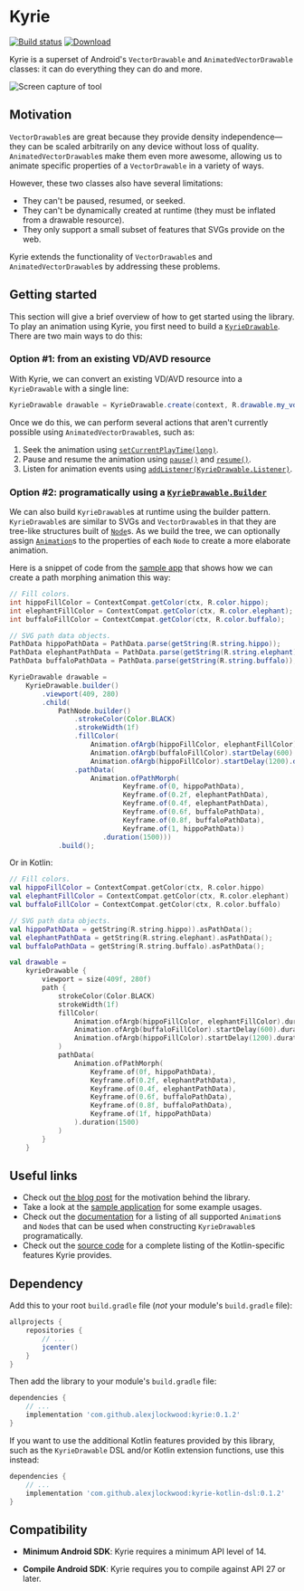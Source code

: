 # Kyrie

[![Build status][travis-badge]][travis-badge-url]
[![Download](https://api.bintray.com/packages/alexjlockwood/maven/kyrie/images/download.svg)](https://bintray.com/alexjlockwood/maven/kyrie/_latestVersion)

Kyrie is a superset of Android's `VectorDrawable` and `AnimatedVectorDrawable` classes: it can do everything they can do and more.

![Screen capture of tool](art/screencap.gif)

## Motivation

`VectorDrawable`s are great because they provide density independence—they can be scaled arbitrarily on any device without loss of quality. `AnimatedVectorDrawable`s make them even more awesome, allowing us to animate specific properties of a `VectorDrawable` in a variety of ways.

However, these two classes also have several limitations:

- They can't be paused, resumed, or seeked.
- They can't be dynamically created at runtime (they must be inflated from a drawable resource).
- They only support a small subset of features that SVGs provide on the web.

Kyrie extends the functionality of `VectorDrawable`s and `AnimatedVectorDrawable`s by addressing these problems.

## Getting started

This section will give a brief overview of how to get started using the library. To play an animation using Kyrie, you first need to build a [`KyrieDrawable`][kyriedrawable]. There are two main ways to do this:

### Option #1: from an existing VD/AVD resource

With Kyrie, we can convert an existing VD/AVD resource into a `KyrieDrawable` with a single line:

```java
KyrieDrawable drawable = KyrieDrawable.create(context, R.drawable.my_vd_or_avd);
```

Once we do this, we can perform several actions that aren't currently possible using `AnimatedVectorDrawable`s, such as:

1.  Seek the animation using [`setCurrentPlayTime(long)`][kyriedrawable#setcurrentplaytime].
2.  Pause and resume the animation using [`pause()`][kyriedrawable#pause] and [`resume()`][kyriedrawable#resume].
3.  Listen for animation events using [`addListener(KyrieDrawable.Listener)`][kyriedrawable#addlistener].

### Option #2: programatically using a [`KyrieDrawable.Builder`][kyriedrawable#builder]

We can also build `KyrieDrawable`s at runtime using the builder pattern. `KyrieDrawable`s are similar to SVGs and `VectorDrawable`s in that they are tree-like structures built of [`Node`][node]s. As we build the tree, we can optionally assign [`Animation`][animation]s to the properties of each `Node` to create a more elaborate animation.

Here is a snippet of code from the [sample app][pathmorphfragment] that shows how we can create a path morphing animation this way:

```java
// Fill colors.
int hippoFillColor = ContextCompat.getColor(ctx, R.color.hippo);
int elephantFillColor = ContextCompat.getColor(ctx, R.color.elephant);
int buffaloFillColor = ContextCompat.getColor(ctx, R.color.buffalo);

// SVG path data objects.
PathData hippoPathData = PathData.parse(getString(R.string.hippo));
PathData elephantPathData = PathData.parse(getString(R.string.elephant));
PathData buffaloPathData = PathData.parse(getString(R.string.buffalo));

KyrieDrawable drawable =
    KyrieDrawable.builder()
        .viewport(409, 280)
        .child(
            PathNode.builder()
                .strokeColor(Color.BLACK)
                .strokeWidth(1f)
                .fillColor(
                    Animation.ofArgb(hippoFillColor, elephantFillColor).duration(300),
                    Animation.ofArgb(buffaloFillColor).startDelay(600).duration(300),
                    Animation.ofArgb(hippoFillColor).startDelay(1200).duration(300))
                .pathData(
                    Animation.ofPathMorph(
                            Keyframe.of(0, hippoPathData),
                            Keyframe.of(0.2f, elephantPathData),
                            Keyframe.of(0.4f, elephantPathData),
                            Keyframe.of(0.6f, buffaloPathData),
                            Keyframe.of(0.8f, buffaloPathData),
                            Keyframe.of(1, hippoPathData))
                       .duration(1500)))
            .build();
```

Or in Kotlin:

```kotlin
// Fill colors.
val hippoFillColor = ContextCompat.getColor(ctx, R.color.hippo)
val elephantFillColor = ContextCompat.getColor(ctx, R.color.elephant)
val buffaloFillColor = ContextCompat.getColor(ctx, R.color.buffalo)

// SVG path data objects.
val hippoPathData = getString(R.string.hippo)).asPathData();
val elephantPathData = getString(R.string.elephant).asPathData();
val buffaloPathData = getString(R.string.buffalo).asPathData();

val drawable =
    kyrieDrawable {
        viewport = size(409f, 280f)
        path {
            strokeColor(Color.BLACK)
            strokeWidth(1f)
            fillColor(
                Animation.ofArgb(hippoFillColor, elephantFillColor).duration(300),
                Animation.ofArgb(buffaloFillColor).startDelay(600).duration(300),
                Animation.ofArgb(hippoFillColor).startDelay(1200).duration(300)
            )
            pathData(
                Animation.ofPathMorph(
                    Keyframe.of(0f, hippoPathData),
                    Keyframe.of(0.2f, elephantPathData),
                    Keyframe.of(0.4f, elephantPathData),
                    Keyframe.of(0.6f, buffaloPathData),
                    Keyframe.of(0.8f, buffaloPathData),
                    Keyframe.of(1f, hippoPathData)
                ).duration(1500)
            )
        }
    }
```

## Useful links

- Check out [the blog post](https://www.androiddesignpatterns.com/2018/03/introducing-kyrie-animated-vector-drawables.html) for the motivation behind the library.
- Take a look at the [sample application](https://github.com/alexjlockwood/kyrie/tree/master/sample) for some example usages.
- Check out the [documentation][documentation] for a listing of all supported `Animation`s and `Node`s that can be used when constructing `KyrieDrawable`s programatically.
- Check out the [source code][kotlin-dsl-source-code] for a complete listing of the Kotlin-specific features Kyrie provides.

## Dependency

Add this to your root `build.gradle` file (_not_ your module's `build.gradle` file):

```gradle
allprojects {
    repositories {
        // ...
        jcenter()
    }
}
```

Then add the library to your module's `build.gradle` file:

```gradle
dependencies {
    // ...
    implementation 'com.github.alexjlockwood:kyrie:0.1.2'
}
```

If you want to use the additional Kotlin features provided by this library, such as the `KyrieDrawable` DSL and/or Kotlin extension functions, use this instead:

```gradle
dependencies {
    // ...
    implementation 'com.github.alexjlockwood:kyrie-kotlin-dsl:0.1.2'
}
```

## Compatibility

- **Minimum Android SDK**: Kyrie requires a minimum API level of 14.
- **Compile Android SDK**: Kyrie requires you to compile against API 27 or later.

  [travis-badge]: https://travis-ci.org/alexjlockwood/kyrie.svg?branch=master
  [travis-badge-url]: https://travis-ci.org/alexjlockwood/kyrie
  [kyriedrawable]: https://alexjlockwood.github.io/kyrie/com/github/alexjlockwood/kyrie/KyrieDrawable.html
  [node]: https://alexjlockwood.github.io/kyrie/com/github/alexjlockwood/kyrie/Node.html
  [animation]: https://alexjlockwood.github.io/kyrie/com/github/alexjlockwood/kyrie/Animation.html
  [pathmorphfragment]: https://github.com/alexjlockwood/kyrie/blob/master/sample/src/main/java/com/example/kyrie/PathMorphFragment.java
  [kyriedrawable#setcurrentplaytime]: https://alexjlockwood.github.io/kyrie/com/github/alexjlockwood/kyrie/KyrieDrawable.html#setCurrentPlayTime-long-
  [kyriedrawable#pause]: https://alexjlockwood.github.io/kyrie/com/github/alexjlockwood/kyrie/KyrieDrawable.html#pause--
  [kyriedrawable#resume]: https://alexjlockwood.github.io/kyrie/com/github/alexjlockwood/kyrie/KyrieDrawable.html#resume--
  [kyriedrawable#addlistener]: https://alexjlockwood.github.io/kyrie/com/github/alexjlockwood/kyrie/KyrieDrawable.html#addListener-com.github.alexjlockwood.kyrie.KyrieDrawable.Listener-
  [kyriedrawable#builder]: https://alexjlockwood.github.io/kyrie/com/github/alexjlockwood/kyrie/KyrieDrawable.Builder.html
  [documentation]: https://alexjlockwood.github.io/kyrie
  [kotlin-dsl-source-code]: https://github.com/alexjlockwood/kyrie/tree/master/kyrie-kotlin-dsl/src/main/java/com/github/alexjlockwood/kyrie
